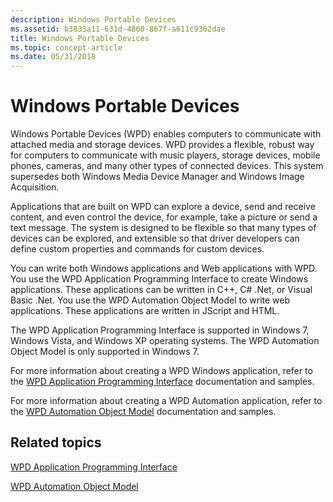 ```yaml
---
description: Windows Portable Devices
ms.assetid: b3833a11-631d-4860-867f-a611c9362dae
title: Windows Portable Devices
ms.topic: concept-article
ms.date: 05/31/2018
---
```


# Windows Portable Devices

Windows Portable Devices (WPD) enables computers to communicate with attached media and storage devices. WPD provides a flexible, robust way for computers to communicate with music players, storage devices, mobile phones, cameras, and many other types of connected devices. This system supersedes both Windows Media Device Manager and Windows Image Acquisition.

Applications that are built on WPD can explore a device, send and receive content, and even control the device, for example, take a picture or send a text message. The system is designed to be flexible so that many types of devices can be explored, and extensible so that driver developers can define custom properties and commands for custom devices.

You can write both Windows applications and Web applications with WPD. You use the WPD Application Programming Interface to create Windows applications. These applications can be written in C++, C\# .Net, or Visual Basic .Net. You use the WPD Automation Object Model to write web applications. These applications are written in JScript and HTML.

The WPD Application Programming Interface is supported in Windows 7, Windows Vista, and Windows XP operating systems. The WPD Automation Object Model is only supported in Windows 7.

For more information about creating a WPD Windows application, refer to the [WPD Application Programming Interface](./wpd_sdk/wpd-application-programming-interface.md) documentation and samples.

For more information about creating a WPD Automation application, refer to the [WPD Automation Object Model](/previous-versions/windows/desktop/legacy/dd389295(v=vs.85)) documentation and samples.

## Related topics

<dl> <dt>


</dt> <dt>

[WPD Application Programming Interface](./wpd_sdk/wpd-application-programming-interface.md)
</dt> <dt>

[WPD Automation Object Model](/previous-versions/windows/desktop/legacy/dd389295(v=vs.85))
</dt> </dl>

 

 
